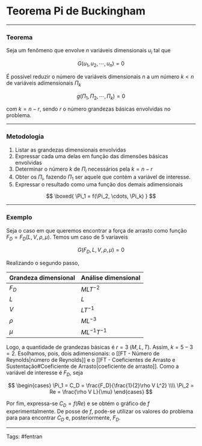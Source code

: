 # Teorema Pi de Buckingham

---

### Teorema

Seja um fenômeno que envolve $n$ variáveis dimensionais $u_i$ tal que

$$
G(u_1,u_2,\cdots,u_n) = 0
$$

É possível reduzir o número de variáveis dimensionais $n$ a um número $k < n$ de variáveis adimensionais $\Pi_k$

$$
g(\Pi_1,\Pi_2,\cdots,\Pi_k) = 0
$$

com  $k = n - r$, sendo $r$ o número grandezas básicas envolvidas no problema.

---

### Metodologia

1. Listar as grandezas dimensionais envolvidas
2. Expressar cada uma delas em função das dimensões básicas envolvidas
3. Determinar o número $k$  de $\Pi_i$ necessários pela $k = n - r$
4. Obter os $\Pi_i$, fazendo $\Pi_1$ ser aquele que contém a variável de interesse.
5. Expressar o resultado como uma função dos demais adimensionais

$$
\boxed{
\Pi_1 = f(\Pi_2, \cdots, \Pi_k)
}
$$

---

### Exemplo

Seja o caso em que queremos encontrar a força de arrasto como função $F_D = F_D(L,V,\rho,\mu)$. Temos um caso de $5$ varíaveis

$$
G(F_D, L, V, \rho, \mu) = 0
$$

Realizando o segundo passo,

Grandeza dimensional | Análise dimensional
-------------------- | -------------------
$F_D$ | $MLT^{-2}$
$L$ | $L$
$V$ | $LT^{-1}$
$\rho$ | $ML^{-3}$
$\mu$ | $ML^{-1}T^{-1}$

Logo, a quantidade de grandezas básicas é $r=3$ $(M,L,T)$. Assim, $k=5-3=2$. Esolhamos, pois, dois adimensionais: o [[FT - Número de Reynolds|número de Reynolds]] e o [[FT - Coeficientes de Arrasto e Sustentação#Coeficiente de Arrasto|coeficiente de arrasto]]. Como a variável de interesse é $F_D$, seja

$$
\begin{cases}
	\Pi_1 = C_D = \frac{F_D}{\frac{1}{2}\rho V L^2} \\\\
	\Pi_2 = Re = \frac{\rho V L}{\mu}
\end{cases}
$$

Por fim, expressa-se $C_D = f(Re)$ e se obtém o gráfico de $f$ experimentalmente. De posse de $f$, pode-se utilizar os valores do problema para para encontrar $C_D$ e, posteriormente, $F_D$.

---

Tags: #fentran  